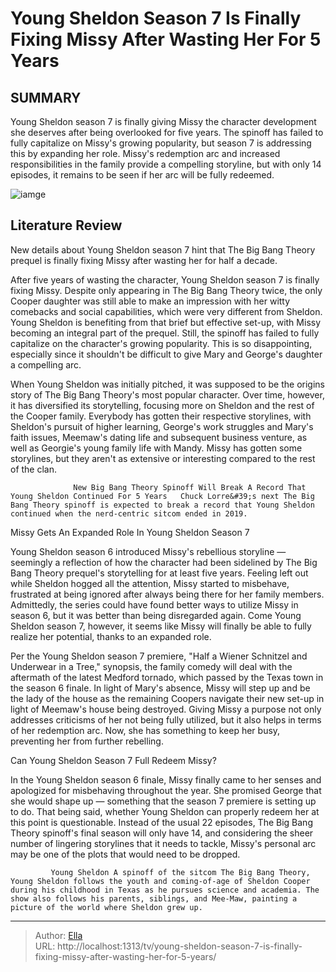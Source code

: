 # Young Sheldon Season 7 Is Finally Fixing Missy After Wasting Her For 5 Years


## SUMMARY 



  Young Sheldon season 7 is finally giving Missy the character development she deserves after being overlooked for five years.   The spinoff has failed to fully capitalize on Missy&#39;s growing popularity, but season 7 is addressing this by expanding her role.   Missy&#39;s redemption arc and increased responsibilities in the family provide a compelling storyline, but with only 14 episodes, it remains to be seen if her arc will be fully redeemed.  

![iamge](https://static1.srcdn.com/wordpress/wp-content/uploads/wm/2024/01/young-sheldon-season-7-missy-cooper-role-fix.jpg)

## Literature Review
New details about Young Sheldon season 7 hint that The Big Bang Theory prequel is finally fixing Missy after wasting her for half a decade. 




After five years of wasting the character, Young Sheldon season 7 is finally fixing Missy. Despite only appearing in The Big Bang Theory twice, the only Cooper daughter was still able to make an impression with her witty comebacks and social capabilities, which were very different from Sheldon. Young Sheldon is benefiting from that brief but effective set-up, with Missy becoming an integral part of the prequel. Still, the spinoff has failed to fully capitalize on the character&#39;s growing popularity. This is so disappointing, especially since it shouldn&#39;t be difficult to give Mary and George&#39;s daughter a compelling arc.




When Young Sheldon was initially pitched, it was supposed to be the origins story of The Big Bang Theory&#39;s most popular character. Over time, however, it has diversified its storytelling, focusing more on Sheldon and the rest of the Cooper family. Everybody has gotten their respective storylines, with Sheldon&#39;s pursuit of higher learning, George&#39;s work struggles and Mary&#39;s faith issues, Meemaw&#39;s dating life and subsequent business venture, as well as Georgie&#39;s young family life with Mandy. Missy has gotten some storylines, but they aren&#39;t as extensive or interesting compared to the rest of the clan.

                  New Big Bang Theory Spinoff Will Break A Record That Young Sheldon Continued For 5 Years   Chuck Lorre&#39;s next The Big Bang Theory spinoff is expected to break a record that Young Sheldon continued when the nerd-centric sitcom ended in 2019.    


 Missy Gets An Expanded Role In Young Sheldon Season 7 
          




Young Sheldon season 6 introduced Missy&#39;s rebellious storyline — seemingly a reflection of how the character had been sidelined by The Big Bang Theory prequel&#39;s storytelling for at least five years. Feeling left out while Sheldon hogged all the attention, Missy started to misbehave, frustrated at being ignored after always being there for her family members. Admittedly, the series could have found better ways to utilize Missy in season 6, but it was better than being disregarded again. Come Young Sheldon season 7, however, it seems like Missy will finally be able to fully realize her potential, thanks to an expanded role.

Per the Young Sheldon season 7 premiere, &#34;Half a Wiener Schnitzel and Underwear in a Tree,&#34; synopsis, the family comedy will deal with the aftermath of the latest Medford tornado, which passed by the Texas town in the season 6 finale. In light of Mary&#39;s absence, Missy will step up and be the lady of the house as the remaining Coopers navigate their new set-up in light of Meemaw&#39;s house being destroyed. Giving Missy a purpose not only addresses criticisms of her not being fully utilized, but it also helps in terms of her redemption arc. Now, she has something to keep her busy, preventing her from further rebelling.






 Can Young Sheldon Season 7 Full Redeem Missy? 
          

In the Young Sheldon season 6 finale, Missy finally came to her senses and apologized for misbehaving throughout the year. She promised George that she would shape up — something that the season 7 premiere is setting up to do. That being said, whether Young Sheldon can properly redeem her at this point is questionable. Instead of the usual 22 episodes, The Big Bang Theory spinoff&#39;s final season will only have 14, and considering the sheer number of lingering storylines that it needs to tackle, Missy&#39;s personal arc may be one of the plots that would need to be dropped.

             Young Sheldon A spinoff of the sitcom The Big Bang Theory, Young Sheldon follows the youth and coming-of-age of Sheldon Cooper during his childhood in Texas as he pursues science and academia. The show also follows his parents, siblings, and Mee-Maw, painting a picture of the world where Sheldon grew up.  





---

> Author: [Ella](https://instagram.hk.cn/)  
> URL: http://localhost:1313/tv/young-sheldon-season-7-is-finally-fixing-missy-after-wasting-her-for-5-years/  

